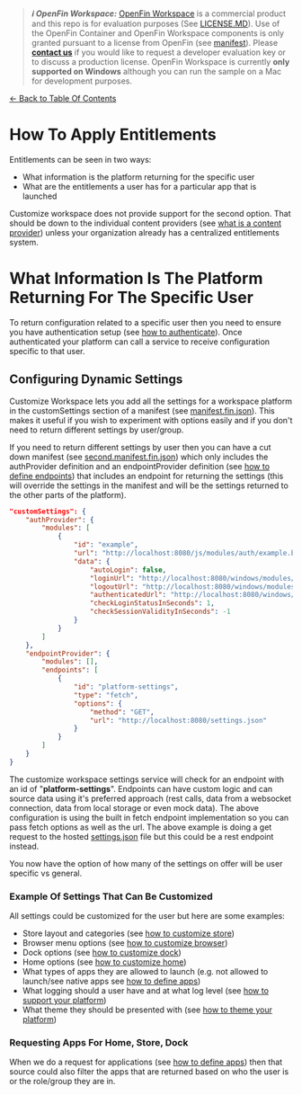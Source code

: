 > **_:information_source: OpenFin Workspace:_** [OpenFin Workspace](https://www.openfin.co/workspace/) is a commercial product and this repo is for evaluation purposes (See [LICENSE.MD](../LICENSE.MD)). Use of the OpenFin Container and OpenFin Workspace components is only granted pursuant to a license from OpenFin (see [manifest](../public/manifest.fin.json)). Please [**contact us**](https://www.openfin.co/workspace/poc/) if you would like to request a developer evaluation key or to discuss a production license.
> OpenFin Workspace is currently **only supported on Windows** although you can run the sample on a Mac for development purposes.

[<- Back to Table Of Contents](../README.md)

# How To Apply Entitlements

Entitlements can be seen in two ways:

- What information is the platform returning for the specific user
- What are the entitlements a user has for a particular app that is launched

Customize workspace does not provide support for the second option. That should be down to the individual content providers (see [what is a content provider](./what-is-a-content-provider.md)) unless your organization already has a centralized entitlements system.

# What Information Is The Platform Returning For The Specific User

To return configuration related to a specific user then you need to ensure you have authentication setup (see [how to authenticate](./how-to-authenticate.md)). Once authenticated your platform can call a service to receive configuration specific to that user.

## Configuring Dynamic Settings

Customize Workspace lets you add all the settings for a workspace platform in the customSettings section of a manifest (see [manifest.fin.json](../public/manifest.fin.json)). This makes it useful if you wish to experiment with options easily and if you don't need to return different settings by user/group.

If you need to return different settings by user then you can have a cut down manifest (see [second.manifest.fin.json](../public/second.manifest.fin.json)) which only includes the authProvider definition and an endpointProvider definition (see [how to define endpoints](./how-to-define-endpoints.md)) that includes an endpoint for returning the settings (this will override the settings in the manifest and will be the settings returned to the other parts of the platform).

```json
"customSettings": {
    "authProvider": {
        "modules": [
            {
                "id": "example",
                "url": "http://localhost:8080/js/modules/auth/example.bundle.js",
                "data": {
                    "autoLogin": false,
                    "loginUrl": "http://localhost:8080/windows/modules/auth/example-login.html",
                    "logoutUrl": "http://localhost:8080/windows/modules/auth/example-logged-out.html",
                    "authenticatedUrl": "http://localhost:8080/windows/modules/auth/example-logged-in.html",
                    "checkLoginStatusInSeconds": 1,
                    "checkSessionValidityInSeconds": -1
                }
            }
        ]
    },
    "endpointProvider": {
        "modules": [],
        "endpoints": [
            {
                "id": "platform-settings",
                "type": "fetch",
                "options": {
                    "method": "GET",
                    "url": "http://localhost:8080/settings.json"
                }
            }
        ]
    }
}
```

The customize workspace settings service will check for an endpoint with an id of "**platform-settings**". Endpoints can have custom logic and can source data using it's preferred approach (rest calls, data from a websocket connection, data from local storage or even mock data). The above configuration is using the built in fetch endpoint implementation so you can pass fetch options as well as the url. The above example is doing a get request to the hosted [settings.json](../public/settings.json) file but this could be a rest endpoint instead.

You now have the option of how many of the settings on offer will be user specific vs general.

### Example Of Settings That Can Be Customized

All settings could be customized for the user but here are some examples:

- Store layout and categories (see [how to customize store](./how-to-customize-store.md))
- Browser menu options (see [how to customize browser](./how-to-customize-browser.md))
- Dock options (see [how to customize dock](./how-to-customize-dock.md))
- Home options (see [how to customize home](./how-to-customize-home.md))
- What types of apps they are allowed to launch (e.g. not allowed to launch/see native apps see [how to define apps](./how-to-define-apps.md))
- What logging should a user have and at what log level (see [how to support your platform](./how-to-support-your-platform.md))
- What theme they should be presented with (see [how to theme your platform](./how-to-theme-your-platform.md))

### Requesting Apps For Home, Store, Dock

When we do a request for applications (see [how to define apps](./how-to-define-apps.md)) then that source could also filter the apps that are returned based on who the user is or the role/group they are in.
